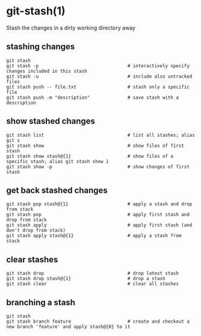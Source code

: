 # git-stash(1)

Stash the changes in a dirty working directory away

## stashing changes

    git stash
    git stash -p                                 # interactively specify changes included in this stash
    git stash -u                                 # include also untracked files
    git stash push -- file.txt                   # stash only a specific file
    git stash push -m "description"              # save stash with a description

## show stashed changes

    git stash list                               # list all stashes; alias git s
    git stash show                               # show files of first stash
    git stash show stash@{1}                     # show files of a specific stash; alias git stash show 1
    git stash show -p                            # show changes of first stash

## get back stashed changes

    git stash pop stash@{1}                      # apply a stash and drop from stack
    git stash pop                                # apply first stash and drop from stack
    git stash apply                              # apply first stash (and don't drop from stack)
    git stash apply stash@{1}                    # apply a stash from stack

## clear stashes

    git stash drop                               # drop latest stash
    git stash drop stash@{1}                     # drop a stash
    git stash clear                              # clear all stashes

## branching a stash

    git stash
    git stash branch feature                     # create and checkout a new branch 'feature' and apply stash@{0} to it
